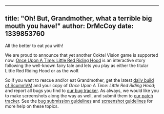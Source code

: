 
---
title: "Oh! But, Grandmother, what a terrible big mouth you have!"
author: DrMcCoy
date: 1339853760
---

All the better to eat you with!

We are proud to announce that yet another Coktel Vision game is supported now. [Once Upon A Time: Little Red Riding Hood](http://wiki.scummvm.org/index.php/Once_Upon_A_Time:_Little_Red_Riding_Hood) is an interactive story following the well-known fairy tale and lets you play as either the titular Little Red Riding Hood or as the wolf.

So if you want to rescue and/or eat Grandmother, get the latest [daily build of ScummVM](/downloads/#daily) and your copy of *Once Upon A Time: Little Red Riding Hood*; and report all bugs you find to [our bug tracker](http://bugs.scummvm.org/). As always, we would like you to make screenshots along the way as well, and submit them to [our patch tracker](https://sourceforge.net/tracker/?func=add&group_id=37116&atid=418822). See the [bug submission guidelines](/faq/#question.report-bugs) and [screenshot guidelines](http://wiki.scummvm.org/index.php/Screenshots) for more help on these topics.
